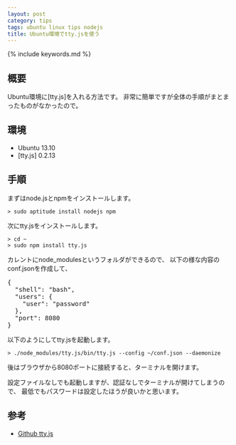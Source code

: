 ```yaml
---
layout: post
category: tips
tags: ubuntu linux tips nodejs
title: Ubuntu環境でtty.jsを使う
---
```

{% include keywords.md %}

## 概要

Ubuntu環境に[tty.js]を入れる方法です。
非常に簡単ですが全体の手順がまとまったものがなかったので。

## 環境

* Ubuntu 13.10
* [tty.js] 0.2.13

## 手順

まずはnode.jsとnpmをインストールします。

    > sudo aptitude install nodejs npm

次にtty.jsをインストールします。

    > cd ~
    > sudo npm install tty.js

カレントにnode_modulesというフォルダができるので、
以下の様な内容のconf.jsonを作成して、

<pre>
{
  "shell": "bash",
  "users": {
    "user": "password"
  },
  "port": 8080
}
</pre>

以下のようにしてtty.jsを起動します。

    > ./node_modules/tty.js/bin/tty.js --config ~/conf.json --daemonize

後はブラウザから8080ポートに接続すると、ターミナルを開けます。

設定ファイルなしでも起動しますが、認証なしでターミナルが開けてしまうので、
最低でもパスワードは設定したほうが良いかと思います。

## 参考

* [Github tty.js](https://github.com/chjj/tty.js/)
